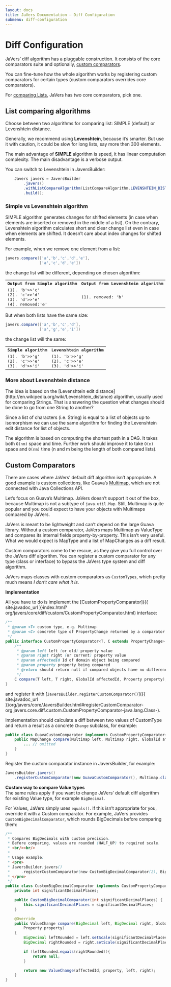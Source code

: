 ```yaml
---
layout: docs
title: JaVers Documentation — Diff Configuration
submenu: diff-configuration
---
```


# Diff Configuration

JaVers’ diff algorithm has a pluggable construction.
It consists of the core comparators suite and optionally, [custom comparators](#custom-comparators).

You can fine-tune how the whole algorithm works by registering custom comparators
for certain types (custom comparators overrides core comparators).

For [comparing Lists](#list-algorithms), JaVers has two core comparators, pick one.


<h2 id="list-algorithms">List comparing algorithms</h2>
Choose between two algorithms for comparing list: SIMPLE (default)
or Levenshtein distance.

Generally, we recommend using **Levenshtein**, because it’s smarter.
But use it with caution, it could be slow for long lists,
say more then 300 elements.

The main advantage of **SIMPLE** algorithm is speed, it has linear computation complexity.
The main disadvantage is a verbose output.

You can switch to Levenshtein in JaversBuilder:

```java
    Javers javers = JaversBuilder
        .javers()
        .withListCompareAlgorithm(ListCompareAlgorithm.LEVENSHTEIN_DISTANCE)
        .build();
```

<h3 id="simple-vs-levenshtein">Simple vs Levenshtein algorithm</h3>

SIMPLE algorithm generates changes for shifted elements (in case when elements are inserted or removed in the middle of a list).
On the contrary, Levenshtein algorithm calculates short and clear change list even in case when elements are shifted.
It doesn’t care about index changes for shifted elements.

For example, when we remove one element from a list:

```java
javers.compare(['a','b','c','d','e'],
               ['a','c','d','e'])
```

the change list will be different, depending on chosen algorithm:

<table class="table" width="100%" style='word-wrap: break-word; font-family: monospace;'>
    <tr>
        <th>
        Output from Simple algorithm
        </th>
        <th>
            Output from Levenshtein algorithm
        </th>
    </tr>
    <tr>
        <td>
            (1). 'b'>>'c' <br />
            (2). 'c'>>'d' <br />
            (3). 'd'>>'e' <br />
            (4). removed:'e'
        </td>
        <td>
            (1). removed: 'b'
        </td>
    </tr>
</table>

But when both lists have the same size:

```java
javers.compare(['a','b','c','d'],
               ['a','g','e','i'])
```

the change list will the same:

<table class="table" width="100%" style='word-wrap: break-word; font-family: monospace;'>
    <tr>
        <th>
        Simple algorithm
        </th>
        <th>
            Levenshtein algorithm
        </th>
    </tr>
    <tr>
        <td>
            (1). 'b'>>'g' <br />
            (2). 'c'>>'e' <br />
            (3). 'd'>>'i' <br />
        </td>
        <td>
            (1). 'b'>>'g' <br />
            (2). 'c'>>'e' <br />
            (3). 'd'>>'i' <br />
        </td>
    </tr>
</table>

<h3 id="more-about-levenshtein">More about Levenshtein distance</h3>
The idea is based on the [Levenshtein edit distance](http://en.wikipedia.org/wiki/Levenshtein_distance)
algorithm, usually used for comparing Strings.
That is answering the question what changes should be done to go from one String to another?

Since a list of characters (i.e. String) is equal to a list of objects up to isomorphism
we can use the same algorithm for finding the Levenshtein edit distance for list of objects.

The algorithm is based on computing the shortest path in a DAG. It takes both `O(nm)` space
and time. Further work should improve it to take `O(n)` space and `O(nm)` time (n and m being
the length of both compared lists).

<h2 id="custom-comparators">Custom Comparators</h2>

There are cases where JaVers’ default diff algorithm isn’t appropriate.
A good example is custom collections, like Guava’s [Multimap](http://docs.guava-libraries.googlecode.com/git/javadoc/com/google/common/collect/Multimap.html),
which are not connected with Java Collections API.

Let’s focus on Guava’s Multimap.
JaVers doesn’t support it out of the box, because Multimap is not a subtype of `java.util.Map`.
Still, Multimap is quite popular and you could expect to
have your objects with Multimaps compared by JaVers.

JaVers is meant to be lightweight and can’t depend on the large Guava library.
Without a custom comparator, JaVers maps Multimap as ValueType and compares its internal fields property-by-property.
This isn’t very useful. What we would expect is MapType and a list of MapChanges as a diff result.

Custom comparators come to the rescue, as they give you full control over the JaVers diff algorithm.
You can register a custom comparator for any type (class or interface)
to bypass the JaVers type system and diff algorithm.

JaVers maps classes with custom comparators as `CustomTypes`, which pretty much means
*I don’t care what it is*.

**Implementation**<br/>

All you have to do is implement the
[CustomPropertyComparator]({{ site.javadoc_url }}index.html?org/javers/core/diff/custom/CustomPropertyComparator.html)
interface:

 ```java
 /**
  * @param <T> custom type, e.g. Multimap
  * @param <C> concrete type of PropertyChange returned by a comparator
  */
 public interface CustomPropertyComparator<T, C extends PropertyChange> {
     /**
      * @param left left (or old) property value
      * @param right right (or current) property value
      * @param affectedId Id of domain object being compared
      * @param property property being compared
      * @return should return null if compared objects have no differences
      */
     C compare(T left, T right, GlobalId affectedId, Property property);
 }
 ```

and register it with
 [`JaversBuilder.registerCustomComparator()`]({{ site.javadoc_url }}org/javers/core/JaversBuilder.html#registerCustomComparator-org.javers.core.diff.custom.CustomPropertyComparator-java.lang.Class-).

Implementation should calculate a diff between two values of CustomType
and return a result as a concrete `Change` subclass, for example:

```java
public class GuavaCustomComparator implements CustomPropertyComparator<Multimap, MapChange> {
    public MapChange compare(Multimap left, Multimap right, GlobalId affectedId, Property property) {
        ... // omitted
    }
}
```

Register the custom comparator instance in JaversBuilder, for example:

```java
JaversBuilder.javers()
    .registerCustomComparator(new GuavaCustomComparator(), Multimap.class).build()
```

**Custom way to compare Value types**<br/>
The same rules apply if you want to change JaVers’ default diff algorithm
for existing Value type, for example `BigDecimal`.

For Values, JaVers simply uses `equals()`. If this isn’t appropriate for you,
override it with a Custom comparator.
For example, JaVers provides `CustomBigDecimalComparator`, which rounds BigDecimals before comparing them:

```java
/**
 * Compares BigDecimals with custom precision.
 * Before comparing, values are rounded (HALF_UP) to required scale.
 * <br/><br/>
 *
 * Usage example:
 * <pre>
 * JaversBuilder.javers()
 *     .registerCustomComparator(new CustomBigDecimalComparator(2), BigDecimal).build();
 * </pre>
 */
public class CustomBigDecimalComparator implements CustomPropertyComparator<BigDecimal, ValueChange>{
    private int significantDecimalPlaces;

    public CustomBigDecimalComparator(int significantDecimalPlaces) {
        this.significantDecimalPlaces = significantDecimalPlaces;
    }

    @Override
    public ValueChange compare(BigDecimal left, BigDecimal right, GlobalId affectedId,
        Property property)
    {
        BigDecimal leftRounded = left.setScale(significantDecimalPlaces, ROUND_HALF_UP);
        BigDecimal rightRounded = right.setScale(significantDecimalPlaces, ROUND_HALF_UP);

        if (leftRounded.equals(rightRounded)){
            return null;
        }

        return new ValueChange(affectedId, property, left, right);
    }
}
```









